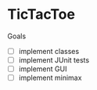 # TicTacToe

Goals
- [ ] implement classes
- [ ] implement JUnit tests
- [ ] implement GUI
- [ ] implement minimax
